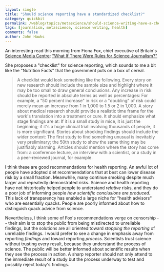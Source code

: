 ```yaml
---
layout: single 
title: "Should science reporting have a standardized checklist?" 
category: quickbit
permalink: /weblog/topics/metascience/should-science-writing-have-a-checklist-fox-2012.html
tags: [journalism, metascience, science writing, health] 
comments: false 
author: John Hawks 
---
```


An interesting read this morning from Fiona Fox, chief executive of Britain's <a href="http://www.sciencemediacentre.org/pages/">Science Media Centre</a>: <a href="http://www.slate.com/articles/health_and_science/new_scientist/2011/12/science_journalism_guidelines_might_be_a_good_idea.html">"What If There Were Rules for Science Journalism?"</a>

She proposes a "checklist" for science reporting, which sounds to me a bit like the "Nutrition Facts" that the government puts on a box of cereal. 

<blockquote>A checklist would look something like the following. Every story on new research should include the sample size and highlight where it may be too small to draw general conclusions. Any increase in risk should be reported in absolute terms as well as percentages: For example, a "50 percent increase" in risk or a "doubling" of risk could merely mean an increase from 1 in 1,000 to 1.5 or 2 in 1,000. A story about medical research should provide a realistic time frame for the work's translation into a treatment or cure. It should emphasize what stage findings are at: If it is a small study in mice, it is just the beginning; if it's a huge clinical trial involving thousands of people, it is more significant. Stories about shocking findings should include the wider context: The first study to find something unusual is inevitably very preliminary; the 50th study to show the same thing may be justifiably alarming. Articles should mention where the story has come from: a conference lecture, an interview with a scientist, or a study in a peer-reviewed journal, for example.</blockquote>

I think these are good recommendations for health reporting. An awful lot of people have adopted diet recommendations that at best can lower disease risk by a small fraction. Meanwhile, many continue smoking despite much larger and repeatedly demonstrated risks. Science and health reporting have not historically helped people to understand <em>relative</em> risks, and they do a poor job of informing people <em>how scientific conclusions are produced</em>. This lack of transparency has enabled a large niche for "health advisors" who are essentially quacks. People are poorly informed about how to distinguish quack advice from science. 

Nevertheless, I think some of Fox's recommendations verge on censorship -- their aim is to stop the public from being misdirected to unreliable findings, but the solutions are all oriented toward <em>stopping the reporting</em> of unreliable findings. I would prefer to see a change in emphasis away from reporting <em>findings</em> and toward reporting <em>process</em>. Scientists trust science without trusting every result, because they understand the process of science. The public will be better informed about scientific results when they see the process in action. A sharp reporter should not only attend to the immediate result of a study but the process underway to test and possibly reject today's findings. 

